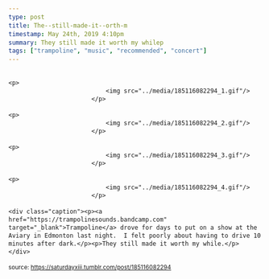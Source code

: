 ```yaml
---
type: post
title: The--still-made-it--orth-m
timestamp: May 24th, 2019 4:10pm
summary: They still made it worth my whilep 
tags: ["trampoline", "music", "recommended", "concert"]
---
```


                
                
                
                                                                                       <p>
                               <img src="../media/185116082294_1.gif"/>
                           </p>
                                                                                                                           <p>
                               <img src="../media/185116082294_2.gif"/>
                           </p>
                                                                                                                           <p>
                               <img src="../media/185116082294_3.gif"/>
                           </p>
                                                                                                                           <p>
                               <img src="../media/185116082294_4.gif"/>
                           </p>
                                                                                                                      <div class="caption"><p><a href="https://trampolinesounds.bandcamp.com" target="_blank">Trampoline</a> drove for days to put on a show at the Aviary in Edmonton last night.  I felt poorly about having to drive 10 minutes after dark.</p><p>They still made it worth my while.</p> </div>
                                    
                
                
                
                
                                
<small>source: https://saturdayxiii.tumblr.com/post/185116082294</small>